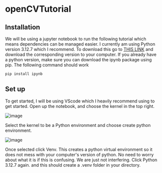 # openCVTutorial
## Installation
We will be using a jupyter notebook to run the following tutorial which means dependencies can be managed easier. I currently am using Python version 3.12.7 which I recommend. To download this go to [THIS LINK](https://www.python.org/downloads/release/python-3127/) and download the corresponding version to your computer. If you already have a python version, make sure you can download the ipynb package using pip. The following command should work
```bash
pip install ipynb
```

## Set up
To get started, I will be using VScode which I heavily recommend using to get started. Open up the notebook, and choose the kernel in the top right.

![image](https://github.com/user-attachments/assets/9876ef11-1193-4f32-b1eb-c39c311879a0)

Select the kernel to be a Python environment and choose create python environment.

![image](https://github.com/user-attachments/assets/1072f7e2-f838-4db2-ba7a-5f6a7b03ae3b)

Once selected click Venv. This creates a python virtual environment so it does not mess with your computer's version of python. No need to worry about what it is if this is confusing. We are just not interfering. Click Python 3.12.7 again. and this should create a .venv folder in your directory.



